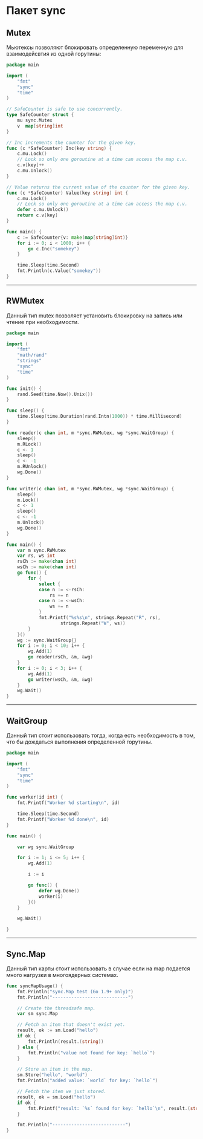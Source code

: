 # Пакет sync

## Mutex

Мьютексы позволяют блокировать определенную переменную для взаимодейсвтия из одной горутины:

```go
package main

import (
	"fmt"
	"sync"
	"time"
)

// SafeCounter is safe to use concurrently.
type SafeCounter struct {
	mu sync.Mutex
	v  map[string]int
}

// Inc increments the counter for the given key.
func (c *SafeCounter) Inc(key string) {
	c.mu.Lock()
	// Lock so only one goroutine at a time can access the map c.v.
	c.v[key]++
	c.mu.Unlock()
}

// Value returns the current value of the counter for the given key.
func (c *SafeCounter) Value(key string) int {
	c.mu.Lock()
	// Lock so only one goroutine at a time can access the map c.v.
	defer c.mu.Unlock()
	return c.v[key]
}

func main() {
	c := SafeCounter{v: make(map[string]int)}
	for i := 0; i < 1000; i++ {
		go c.Inc("somekey")
	}

	time.Sleep(time.Second)
	fmt.Println(c.Value("somekey"))
}

```

---

## RWMutex

Данный тип mutex позволяет установить блокировку на запись или чтение при необходимости.

```go
package main

import (
    "fmt"
    "math/rand"
    "strings"
    "sync"
    "time"
)

func init() {
    rand.Seed(time.Now().Unix())
}

func sleep() {
    time.Sleep(time.Duration(rand.Intn(1000)) * time.Millisecond)
}

func reader(c chan int, m *sync.RWMutex, wg *sync.WaitGroup) {
    sleep()
    m.RLock()
    c <- 1
    sleep()
    c <- -1
    m.RUnlock()
    wg.Done()
}

func writer(c chan int, m *sync.RWMutex, wg *sync.WaitGroup) {
    sleep()
    m.Lock()
    c <- 1
    sleep()
    c <- -1
    m.Unlock()
    wg.Done()
}

func main() {
    var m sync.RWMutex
    var rs, ws int
    rsCh := make(chan int)
    wsCh := make(chan int)
    go func() {
        for {
            select {
            case n := <-rsCh:
                rs += n
            case n := <-wsCh:
                ws += n
            }
            fmt.Printf("%s%s\n", strings.Repeat("R", rs),
                    strings.Repeat("W", ws))
        }
    }()
    wg := sync.WaitGroup{}
    for i := 0; i < 10; i++ {
        wg.Add(1)
        go reader(rsCh, &m, &wg)
    }
    for i := 0; i < 3; i++ {
        wg.Add(1)
        go writer(wsCh, &m, &wg)
    }
    wg.Wait()
}

```

---

## WaitGroup

Данный тип стоит использовать тогда, когда есть необходимость в том, что бы дождаться выполнения определенной горутины.

```go
package main

import (
    "fmt"
    "sync"
    "time"
)

func worker(id int) {
    fmt.Printf("Worker %d starting\n", id)

    time.Sleep(time.Second)
    fmt.Printf("Worker %d done\n", id)
}

func main() {

    var wg sync.WaitGroup

    for i := 1; i <= 5; i++ {
        wg.Add(1)

        i := i

        go func() {
            defer wg.Done()
            worker(i)
        }()
    }

    wg.Wait()

}

```

---

## Sync.Map

Данный тип карты стоит использовать в случае если на map подается много нагрузки в многоядерных системах.

```go
func syncMapUsage() {
	fmt.Println("sync.Map test (Go 1.9+ only)")
	fmt.Println("----------------------------")

	// Create the threadsafe map.
	var sm sync.Map

	// Fetch an item that doesn't exist yet.
	result, ok := sm.Load("hello")
	if ok {
		fmt.Println(result.(string))
	} else {
		fmt.Println("value not found for key: `hello`")
	}

	// Store an item in the map.
	sm.Store("hello", "world")
	fmt.Println("added value: `world` for key: `hello`")

	// Fetch the item we just stored.
	result, ok = sm.Load("hello")
	if ok {
		fmt.Printf("result: `%s` found for key: `hello`\n", result.(string))
	}

	fmt.Println("---------------------------")
}
```
